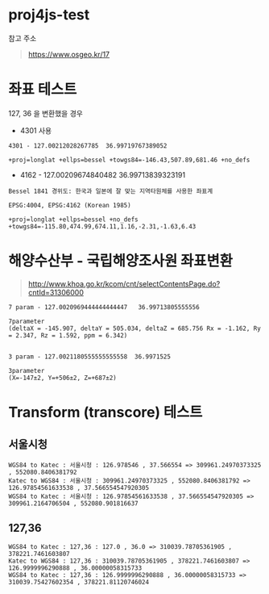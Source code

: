 # proj4js-test


참고 주소
> https://www.osgeo.kr/17


# 좌표 테스트

 127, 36 을 변환했을 경우


* 4301 사용
```
4301 - 127.00212028267785  36.99719767389052

+proj=longlat +ellps=bessel +towgs84=-146.43,507.89,681.46 +no_defs
```

* 4162 - 127.00209674840482   36.99713839323191
```
Bessel 1841 경위도: 한국과 일본에 잘 맞는 지역타원체를 사용한 좌표계

EPSG:4004, EPSG:4162 (Korean 1985)

+proj=longlat +ellps=bessel +no_defs +towgs84=-115.80,474.99,674.11,1.16,-2.31,-1.63,6.43
```



# 해양수산부 - 국립해양조사원 좌표변환

> http://www.khoa.go.kr/kcom/cnt/selectContentsPage.do?cntId=31306000

```
7 param - 127.0020969444444444447   36.99713805555556

7parameter
(deltaX = -145.907, deltaY = 505.034, deltaZ = 685.756 Rx = -1.162, Ry = 2.347, Rz = 1.592, ppm = 6.342)


3 param - 127.0021180555555555558  36.9971525

3parameter
(X=-147±2, Y=+506±2, Z=+687±2)

```


# Transform (transcore) 테스트

## 서울시청
```
WGS84 to Katec : 서울시청 : 126.978546 , 37.566554 => 309961.24970373325 , 552080.8406381792
Katec to WGS84 : 서울시청 : 309961.24970373325 , 552080.8406381792 => 126.97854561633538 , 37.566554547920305
WGS84 to Katec : 서울시청 : 126.97854561633538 , 37.566554547920305 => 309961.2164706504 , 552080.901816637
```

## 127,36
```
WGS84 to Katec : 127,36 : 127.0 , 36.0 => 310039.78705361905 , 378221.7461603807
Katec to WGS84 : 127,36 : 310039.78705361905 , 378221.7461603807 => 126.9999996290888 , 36.00000058315733
WGS84 to Katec : 127,36 : 126.9999996290888 , 36.00000058315733 => 310039.75427602354 , 378221.81120746024
```


